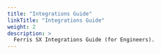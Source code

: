 ```yaml
---
title: "Integrations Guide"
linkTitle: "Integrations Guide"
weight: 2
description: >
  Ferris SX Integrations Guide (for Engineers).
---
```


